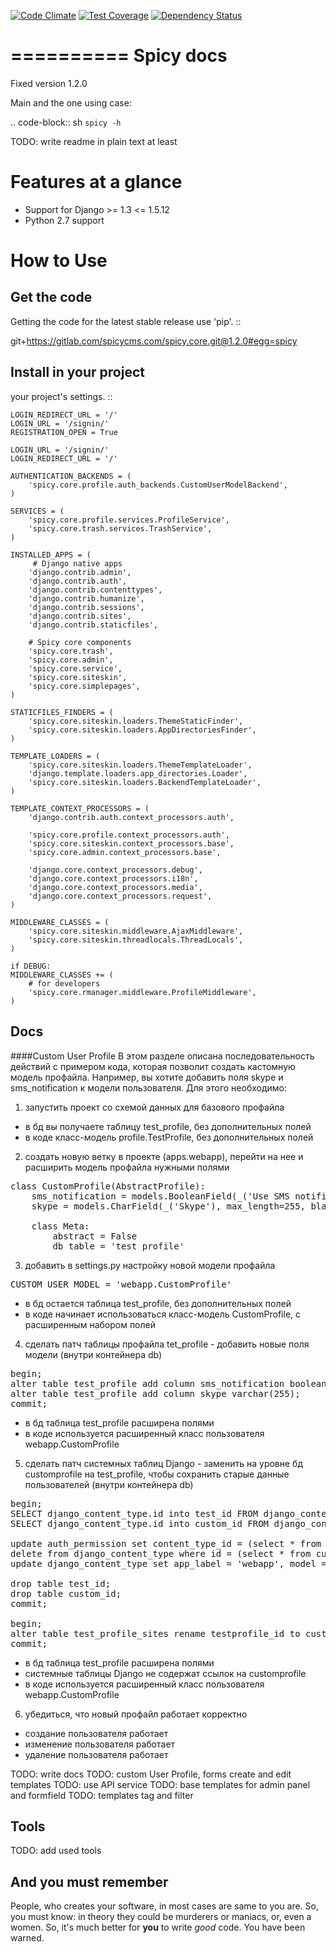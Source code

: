 [![Code Climate](https://codeclimate.com/github/spicycms/spicy.core/badges/gpa.svg)](https://codeclimate.com/github/spicycms/spicy.core)  [![Test Coverage](https://codeclimate.com/github/spicycms/spicy.core/badges/coverage.svg)](https://codeclimate.com/github/spicycms/spicy.core/coverage)
[![Dependency Status](https://beta.gemnasium.com/badges/github.com/SkyForger79/spicy.core.svg)](https://beta.gemnasium.com/projects/github.com/SkyForger79/spicy.core)

==========
Spicy docs
==========

Fixed version 1.2.0

Main and the one using case:

.. code-block:: sh
   `spicy -h`

TODO: write readme in plain text at least

Features at a glance
====================

- Support for Django >= 1.3 <= 1.5.12
- Python 2.7 support

How to Use
==========

Get the code
------------

Getting the code for the latest stable release use 'pip'. ::

   git+https://gitlab.com/spicycms.com/spicy.core.git@1.2.0#egg=spicy
   

Install in your project
-----------------------

your project's settings. ::

    LOGIN_REDIRECT_URL = '/'
    LOGIN_URL = '/signin/'
    REGISTRATION_OPEN = True

    LOGIN_URL = '/signin/'
    LOGIN_REDIRECT_URL = '/'

    AUTHENTICATION_BACKENDS = (
        'spicy.core.profile.auth_backends.CustomUserModelBackend',
    )

    SERVICES = (
        'spicy.core.profile.services.ProfileService',
        'spicy.core.trash.services.TrashService',
    ) 

    INSTALLED_APPS = (
         # Django native apps
        'django.contrib.admin',
        'django.contrib.auth',
        'django.contrib.contenttypes',
        'django.contrib.humanize',
        'django.contrib.sessions',
        'django.contrib.sites',
        'django.contrib.staticfiles',

        # Spicy core components
        'spicy.core.trash',
        'spicy.core.admin',
        'spicy.core.service',
        'spicy.core.siteskin',
        'spicy.core.simplepages',
    )

    STATICFILES_FINDERS = (
        'spicy.core.siteskin.loaders.ThemeStaticFinder',
        'spicy.core.siteskin.loaders.AppDirectoriesFinder',
    )
    
    TEMPLATE_LOADERS = (
        'spicy.core.siteskin.loaders.ThemeTemplateLoader',
        'django.template.loaders.app_directories.Loader',
        'spicy.core.siteskin.loaders.BackendTemplateLoader',
    )
    
    TEMPLATE_CONTEXT_PROCESSORS = (
        'django.contrib.auth.context_processors.auth',

        'spicy.core.profile.context_processors.auth',
        'spicy.core.siteskin.context_processors.base',
        'spicy.core.admin.context_processors.base',

        'django.core.context_processors.debug',
        'django.core.context_processors.i18n',
        'django.core.context_processors.media',
        'django.core.context_processors.request',
    )
    
    MIDDLEWARE_CLASSES = (
        'spicy.core.siteskin.middleware.AjaxMiddleware',
        'spicy.core.siteskin.threadlocals.ThreadLocals',
    )
    
    if DEBUG:
    MIDDLEWARE_CLASSES += (
        # for developers
        'spicy.core.rmanager.middleware.ProfileMiddleware',
    )


    
   
Docs
----

####Custom User Profile
В этом разделе описана последовательность действий с примером кода, которая позволит создать кастомную модель профайла.
Например, вы хотите добавить поля skype и sms_notification к модели пользователя. Для этого необходимо:

1) запустить проект со схемой данных для базового профайла

* в бд вы получаете таблицу test_profile, без дополнительных полей
* в коде класс-модель profile.TestProfile, без дополнительных полей

2) создать новую ветку в проекте (apps.webapp), перейти на нее и расширить модель профайла нужными полями

<pre>
class CustomProfile(AbstractProfile):
    sms_notification = models.BooleanField(_('Use SMS notification'), blank=True, default=False)
    skype = models.CharField(_('Skype'), max_length=255, blank=True, null=True)

    class Meta:
        abstract = False
        db_table = 'test_profile'
</pre>

3) добавить в settings.py настройку новой модели профайла

<pre>CUSTOM_USER_MODEL = 'webapp.CustomProfile'</pre>

* в бд остается таблица test_profile, без дополнительных полей
* в коде начинает использоваться класс-модель CustomProfile, с расширенным набором полей

4) сделать патч таблицы профайла tet_profile - добавить новые поля модели (внутри контейнера db)

<pre>
begin;
alter table test_profile add column sms_notification boolean default False;
alter table test_profile add column skype varchar(255);
commit;
</pre>

* в бд таблица test_profile расширена полями
* в коде используется расширенный класс пользователя webapp.CustomProfile

5) сделать патч системных таблиц Django - заменить на уровне бд customprofile на test_profile, чтобы сохранить старые данные пользователей (внутри контейнера db)

<pre>
begin;
SELECT django_content_type.id into test_id FROM django_content_type WHERE app_label = 'profile' AND model = 'testprofile';
SELECT django_content_type.id into custom_id FROM django_content_type WHERE app_label = 'webapp' AND model = 'customprofile';

update auth_permission set content_type_id = (select * from test_id) where content_type_id = (select * from custom_id);
delete from django_content_type where id = (select * from custom_id);
update django_content_type set app_label = 'webapp', model = 'customprofile' where id=(select * from test_id);

drop table test_id;
drop table custom_id;
commit;

begin;
alter table test_profile_sites rename testprofile_id to customprofile_id;
commit;
</pre>

* в бд таблица test_profile расширена полями
* системные таблицы Django не содержат ссылок на customprofile
* в коде используется расширенный класс пользователя webapp.CustomProfile

6) убедиться, что новый профайл работает корректно

* создание пользователя работает
* изменение пользователя работает
* удаление пользователя работает


TODO: write docs
TODO: custom User Profile, forms create and edit templates
TODO: use API service
TODO: base templates for admin panel and formfield
TODO: templates tag and filter

Tools
-----
TODO: add used tools


And you must remember
---------------------

People, who creates your software, in most cases are same to you are. So, you must know: in theory they could be murderers or maniacs, or, even a women. So, it's much better for **you** to write *good* code. You have been warned.
